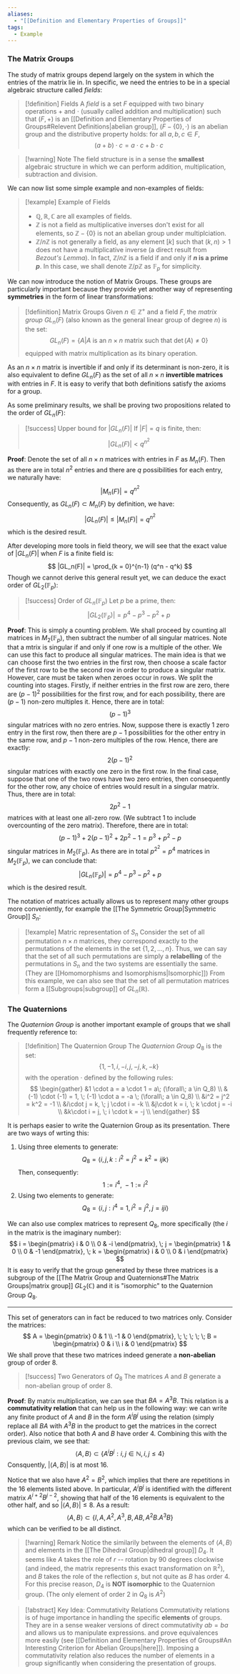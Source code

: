 ```yaml
---
aliases:
  - "[[Definition and Elementary Properties of Groups]]"
tags:
  - Example
---
```

###  The Matrix Groups

The study of matrix groups depend largely on the system in which the entries of the matrix lie in. In specific, we need the entries to be in a special algebraic structure called *fields*: 

>[!definition] Fields
>A *field* is a set $F$ equipped with two binary operations $+$ and $\cdot$ (usually called addition and multiplication) such that $(F, +)$ is an [[Definition and Elementary Properties of Groups#Relevent Definitions|abelian group]], $(F- \{0\}, \cdot)$ is an abelian group and the distributive property holds: for all $a, b, c \in F$,
>$$
>(a+b)\cdot c = a\cdot c+b \cdot c
>$$ 

>[!warning] Note
>The field structure is in a sense the **smallest** algebraic structure in which we can perform addition, multiplication, subtraction and division. 

We can now list some simple example and non-examples of fields:

>[!example] Example of Fields
>* $\mathbb{Q}, \mathbb{R}, \mathbb{C}$ are all examples of fields. 
>* $\mathbb{Z}$ is not a field as multiplicative inverses don't exist for all elements, so $\mathbb{Z} - \{0\}$ is not an abelian group under multiplciation. 
>* $\mathbb{Z} / n\mathbb{Z}$ is not generally a field, as any element $[k]$ such that $(k, n) > 1$ does not have a multiplicative inverse (a direct result from *Bezout's Lemma*). In fact, $\mathbb{Z} / n\mathbb{Z}$ is a field if and only if **$n$ is a prime $p$**. In this case, we shall denote $\mathbb{Z} / p\mathbb{Z}$ as $\mathbb{F}_p$ for simplicity. 

We can now introduce the notion of Matrix Groups. These groups are particularly important because they provide yet another way of representing **symmetries** in the form of linear transformations: 

>[!defiinition] Matrix Groups
>Given $n \in \mathbb{Z}^{+}$ and a field $F$, the *matrix group* $GL_n(F)$ (also known as the general linear group of degree $n$) is the set:
>$$
>GL_n(F) = \{ A | A \text{ is an } n \times n \text{ matrix such that } \det(A) \neq 0  \}
>$$
>equipped with matrix multiplication as its binary operation. 

As an $n \times n$ matrix is invertible if and only if its determinant is non-zero, it is also equivalent to define $GL_n(F)$ as the set of all $n \times n$ **invertible matrices** with entries in $F$. It is easy to verify that both definitions satisfy the axioms for a group. 

As some preliminary results, we shall be proving two propositions related to the order of $GL_n(F)$: 

>[!success] Upper bound for $|GL_n(F)|$
>If $|F| = q$ is finite, then:
>$$
>|GL_n(F)| < q^{n^2}
>$$

**Proof**: Denote the set of all $n \times n$ matrices with entries in $F$ as $M_n(F)$. Then as there are in total $n^2$ entries and there are $q$ possibilities for each entry, we naturally have:
$$
|M_n(F)| = q^{n^2}
$$
Consequently, as $GL_n(F) \subset M_n(F)$ by definition, we have:
$$
|GL_n(F)| \leq |M_n(F)| = q^{n^2}
$$
which is the desired result. 

After developing more tools in field theory, we will see that the exact value of $|GL_n(F)|$ when $F$ is a finite field is: 
$$
|GL_n(F)| = \prod_{k = 0}^{n-1} (q^n - q^k)
$$
Though we cannot derive this general result yet, we can deduce the exact order of $GL_2(\mathbb{F}_p)$: 

>[!success] Order of $GL_n(\mathbb{F}_p)$
>Let $p$ be a prime, then:
>$$
>|GL_2(\mathbb{F}_p)| = p^4 - p^3 - p^2 + p
>$$

**Proof**: This is simply a counting problem. We shall proceed by counting all matrices in $M_2(\mathbb{F}_p)$, then subtract the number of all singular matrices. Note that a mtrix is singular if and only if one row is a multiple of the other. We can use this fact to produce all singular matrices. The main idea is that we can choose first the two entries in the first row, then choose a scale factor of the first row to be the second row in order to produce a singular matrix. However, care must be taken when zeroes occur in rows. We split the counting into stages. Firstly, if neither entries in the first row are zero, there are $(p-1)^2$ possibilities for the first row, and for each possibility, there are $(p-1)$ non-zero multiples it. Hence, there are in total:
$$
(p-1)^3
$$
singular matrices with no zero entries. Now, suppose there is exactly $1$ zero entry in the first row, then there are $p-1$ possibilities for the other entry in the same row, and $p-1$ non-zero multiples of the row. Hence, there are exactly:
$$
2(p-1)^2
$$
singular matrices with exactly one zero in the first row. In the final case, suppose that one of the two rows have two zero entries, then consequently for the other row, any choice of entries would result in a singular matrix. Thus, there are in total:
$$
2p^2 - 1
$$
matrices with at least one all-zero row. (We subtract $1$ to include overcounting of the zero matrix). Therefore, there are in total:
$$
(p-1)^3 + 2(p-1)^2+2p^2-1 = p^3 + p^2 - p
$$
singular matrices in $M_2(\mathbb{F}_p)$. As there are in total $p^{2^2} = p^4$ matrices in $M_2(\mathbb{F}_p)$, we can conclude that:
$$
|GL_n(\mathbb{F}_p)| = p^4 - p^3 - p^2 + p
$$
which is the desired result. 

The notation of matrices actually allows us to represent many other groups more conveniently, for example the [[The Symmetric Group|Symmetric Group]] $S_n$: 

>[!example] Matric representation of $S_n$
>Consider the set of all permutation $n \times n$ matrices, they correspond exactly to the permutations of the elements in the set $\{ 1, 2, ..., n \}$. Thus, we can say that the set of all such permutations are simply a **relabelling** of the permutations in $S_n$ and the two systems are essentially the same. (They are [[Homomorphisms and Isomorphisms|Isomorphic]]) From this example, we can also see that the set of all permutation matrices form a [[Subgroups|subgroup]] of $GL_n(\mathbb{R})$. 

### The Quaternions

The *Quaternion Group* is another important example of groups that we shall frequently reference to: 

>[!definition] The Quaternion Group
>The *Quaternion Group* $Q_8$ is the set:
>$$
>\{ 1, -1, i, -i, j, -j, k, -k \}
>$$
>with the operation $\cdot$ defined by the following rules:
>$$
>\begin{gather}
>	&1 \cdot a = a \cdot 1 = a\;  (\forall\;  a \in Q_8) \\
>	&(-1) \cdot (-1) = 1, \; (-1) \cdot a = -a \;  (\forall\;  a \in Q_8)  \\
>	&i^2 = j^2 = k^2 = -1 \\
>	&i\cdot j = k, \; j \cdot i = -k \\
>	&j\cdot k = i, \; k \cdot j = -i \\
>	&k\cdot i = j, \; i \cdot k = -j \\
>\end{gather}
>$$

It is perhaps easier to write the Quaternion Group as its presentation. There are two ways of wrting this: 
1. Using three elements to generate: 
	$$
	Q_8 = \langle i, j, k: i^2 = j^2 = k^2 = ijk \rangle
	$$
	Then, consequently: 
	$$
	1 := i^4, \; -1 := i^2
	$$
2. Using two elements to generate: 
	$$
	Q_8 = \langle i, j: i^4 = 1, i^2 = j^2, j = iji \rangle
	$$

We can also use complex matrices to represent $Q_8$, more specifically (the $i$ in the matrix is the imaginary number): 
$$
i = \begin{pmatrix}
	i & 0 \\
	0 & -i
\end{pmatrix}, \; j = \begin{pmatrix}
	1 & 0 \\
	0 & -1
\end{pmatrix}, \; k = \begin{pmatrix}
	i & 0 \\
	0 & i
\end{pmatrix}
$$
It is easy to verify that the group generated by these three matrices is a subgroup of the [[The Matrix Group and Quaternions#The Matrix Groups|matrix group]] $GL_2(\mathbb{C})$ and it is "isomorphic" to the Quaternion Group $Q_8$. 

_____________________________________________________________________

This set of generators can in fact be reduced to two matrices only. Consider the matrices: 
$$
A = \begin{pmatrix}
	0 & 1 \\
	-1 & 0
\end{pmatrix}, \; \; \; \; \; 
B = \begin{pmatrix}
	0 & i \\
	i & 0
\end{pmatrix}
$$
We shall prove that these two matrices indeed generate a **non-abelian** group of order $8$. 

>[!success] Two Generators of $Q_8$
>The matrices $A$ and $B$ generate a non-abelian group of order $8$. 

**Proof**: By matrix multiplication, we can see that $BA = A^3B$. This relation is a **commutativity relation** that can help us in the following way: we can write any finite product of $A$ and $B$ in the form $A^iB^j$ using the relation (simply replace all $BA$ with $A^3B$ in the product to get the matrices in the correct order). Also notice that both $A$ and $B$ have order $4$. Combining this with the previous claim, we see that: 
$$
\langle A, B \rangle \subset \{A^iB^j : i, j \in \mathbb{N}, i, j \leq 4\}
$$
Consquently, $|\langle A, B \rangle|$ is at most $16$. 

Notice that we also have $A^2 = B^2$, which implies that there are repetitions in the $16$ elements listed above. In particular, $A^iB^j$ is identified with the different matrix $A^{i+2}B^{j-2}$, showing that half of the $16$ elements is equivalent to the other half, and so $|\langle A, B \rangle | \leq 8$. As a result: 
$$
\langle A, B \rangle \subset \{ I, A, A^2, A^3, B, AB, A^2B. A^3B  \}
$$
which can be verified to be all distinct. 

>[!warning] Remark
>Notice the similarily between the elements of $\langle A, B \rangle$ and elements in the [[The Dihedral Group|dihedral group]]  $D_4$. It seems like $A$ takes the role of $r$ -- rotation by $90$ degrees clockwise (and indeed, the matrix represents this exact transformation on $\mathbb{R}^2$), and $B$ takes the role of the reflection $s$, but not quite as $B$ has order $4$. For this precise reason, $D_4$ is **NOT isomorphic** to the Quaternion group. (The only element of order $2$ in $Q_8$ is $A^2$) 

>[!abstract] Key Idea: Commutativity Relations
>Commutativity relations is of huge importance in handling the specific **elements** of groups. They are in a sense weaker versions of direct commutativity $ab = ba$ and allows us to manipulate expressions. and prove equivalences more easily (see [[Definition and Elementary Properties of Groups#An Interesting Criterion for Abelian Groups|here]]). Imposing a commutativity relation also reduces the number of elements in a group significantly when considering the presentation of groups. 